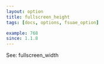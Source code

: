 ```yaml
---
layout: option
title: fullscreen_height
tags: [docs, options, fsuae_option]

example: 768
since: 1.1.8
---
```


See: fullscreen_width
